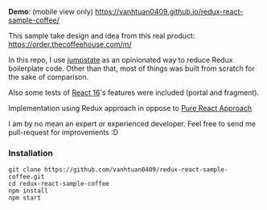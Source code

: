 **Demo**: (mobile view only)
https://vanhtuan0409.github.io/redux-react-sample-coffee/

This sample take design and idea from this real product:
https://order.thecoffeehouse.com/m/

In this repo, I use [jumpstate](https://github.com/jumpsuit/jumpstate) as an
opinionated way to reduce Redux boilerplate code. Other than that, most of
things was built from scratch for the sake of comparison.

Also some tests of
[React 16](https://reactjs.org/blog/2017/09/26/react-v16.0.html)'s features were
included (portal and fragment).

Implementation using Redux approach in oppose to
[Pure React Approach](https://github.com/quanla/pure-react-sample-coffee)

I am by no mean an expert or experienced developer. Feel free to send me
pull-request for improvements :D

### Installation

```
git clone https://github.com/vanhtuan0409/redux-react-sample-coffee.git
cd redux-react-sample-coffee
npm install
npm start
```
